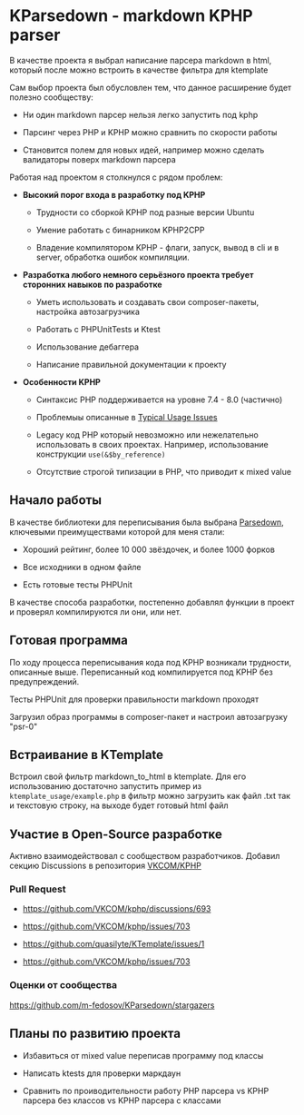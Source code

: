 # KParsedown - markdown KPHP parser

  

В качестве проекта я выбрал написание парсера markdown в html, который после можно встроить в качестве фильтра для ktemplate

  

Сам выбор проекта был обусловлен тем, что данное расширение будет полезно сообществу:

- Ни один markdown парсер нельзя легко запустить под kphp

- Парсинг через PHP и KPHP можно сравнить по скорости работы

- Становится полем для новых идей, например можно сделать валидаторы поверх markdown парсера

  

Работая над проектом я столкнулся с рядом проблем:

- **Высокий порог входа в разработку под KPHP**

	- Трудности со сборкой KPHP под разные версии Ubuntu

	- Умение работать с бинарником KPHP2CPP

	- Владение компилятором KPHP - флаги, запуск, вывод в cli и в server, обработка ошибок компиляции.

- **Разработка любого немного серьёзного проекта требует сторонних навыков по разработке**

	- Уметь использовать и создавать свои composer-пакеты, настройка автозагрузчика

	- Работать с PHPUnitTests и Ktest

	- Использование дебаггера

	- Написание правильной документации к проекту

- **Особенности KPHP**

	- Синтаксис PHP поддерживается на уровне 7.4 - 8.0 (частично)

	- Проблемыы описанные в [Typical Usage Issues](https://vkcom.github.io/kphp/kphp-basics/typical-usage-issues.html)

	- Legacy код PHP который невозможно или нежелательно использовать в своих проектах. Например, использование конструкции `use(&$by_reference)`

	- Отсутствие строгой типизации в PHP, что приводит к mixed value

  
  

## Начало работы

В качестве библиотеки для переписывания была выбрана [Parsedown](https://github.com/erusev/parsedown), ключевыми преимуществами которой для меня стали:

- Хороший рейтинг, более 10 000 звёздочек, и более 1000 форков

- Все исходники в одном файле

- Есть готовые тесты PHPUnit

  

В качестве способа разработки, постепенно добавлял функции в проект и проверял компилируются ли они, или нет.

  

## Готовая программа

По ходу процесса переписывания кода под KPHP возникали трудности, описанные выше. Переписанный код компилируется под KPHP без предупреждений.

  

Тесты PHPUnit для проверки правильности markdown проходят

  

Загрузил образ программы в composer-пакет и настроил автозагрузку "psr-0"

  

## Встраивание в KTemplate

Встроил свой фильтр markdown_to_html в ktemplate. Для его использованию достаточно запустить пример из `ktemplate_usage/example.php` в фильтр можно загрузить как файл .txt так и текстовую строку, на выходе будет готовый html файл

  

## Участие в Open-Source разработке

Активно взаимодействовал с сообществом разработчиков. Добавил секцию Discussions в репозитория [VKCOM/KPHP](https://github.com/VKCOM/kphp/discussions)

  

### Pull Request

- https://github.com/VKCOM/kphp/discussions/693

- https://github.com/VKCOM/kphp/issues/703

- https://github.com/quasilyte/KTemplate/issues/1

- https://github.com/VKCOM/kphp/issues/703

  

### Оценки от сообщества

https://github.com/m-fedosov/KParsedown/stargazers

  

## Планы по развитию проекта

- Избавиться от mixed value переписав программу под классы

- Написать ktests для проверки маркдаун

- Сравнить по проиводительности работу PHP парсера vs KPHP парсера без классов vs KPHP парсера с классами